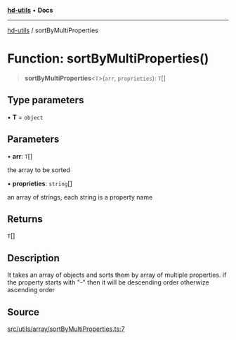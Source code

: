 [**hd-utils**](../README.md) • **Docs**

***

[hd-utils](../globals.md) / sortByMultiProperties

# Function: sortByMultiProperties()

> **sortByMultiProperties**\<`T`\>(`arr`, `proprieties`): `T`[]

## Type parameters

• **T** = `object`

## Parameters

• **arr**: `T`[]

the array to be sorted

• **proprieties**: `string`[]

an array of strings, each string is a property name

## Returns

`T`[]

## Description

It takes an array of objects and sorts them by array of multiple properties.
if the property starts with "-" then it will be descending order otherwize ascending order

## Source

[src/utils/array/sortByMultiProperties.ts:7](https://github.com/AhmadHddad/h-utils/blob/b1dfa95e218c9605f39fc234662ef50e62fadcb8/src/utils/array/sortByMultiProperties.ts#L7)
